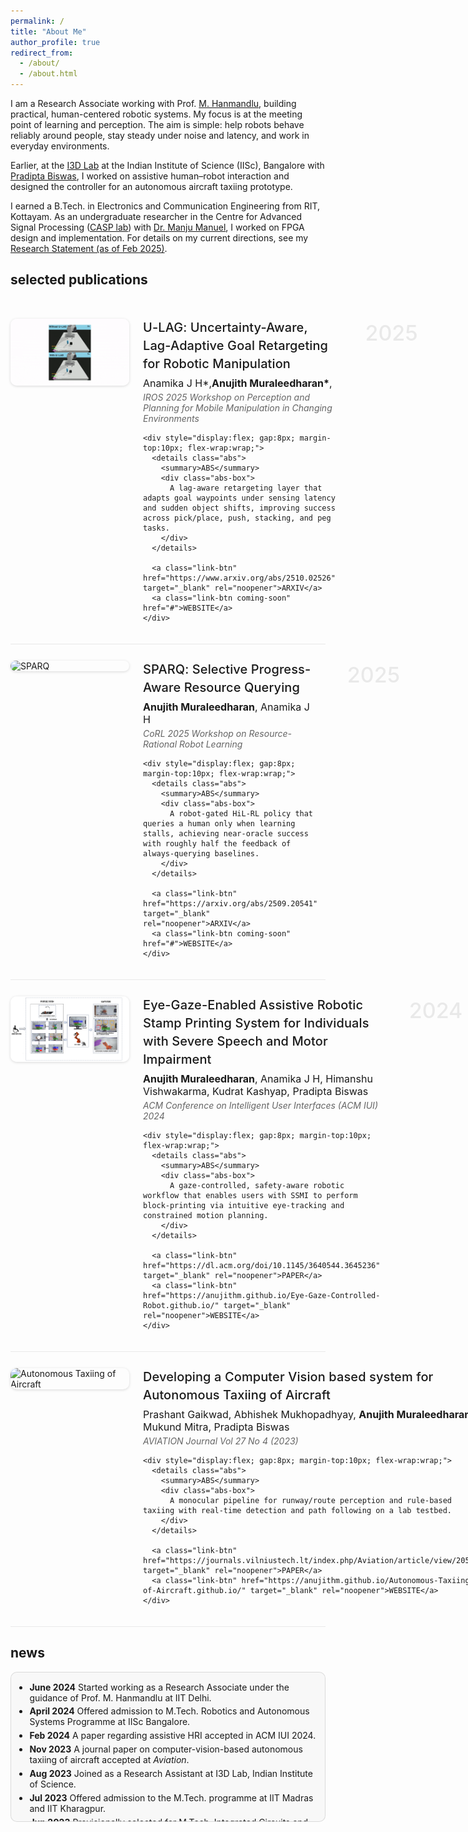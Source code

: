 ```yaml
---
permalink: /
title: "About Me"
author_profile: true
redirect_from:
  - /about/
  - /about.html
---
```


<!-- ===== Reference-like typography & layout (local to this page) ===== -->
<style>
:root{
  --mila:#c2185b;          /* Mila Québec primary */
  --mila-hover:#e91e63;    /* brighter hover */
  --btn-border: rgba(0,0,0,.55); /* black-ish outline for all buttons */
}

/* --- base page --- */
.page__content{
  font-family:"Lato","Roboto","Open Sans",-apple-system,BlinkMacSystemFont,"Segoe UI",Helvetica,Arial,sans-serif;
  font-size:17px; line-height:1.8; color:#1a1a1a;
  max-width:780px; margin:0 auto;
}
.page__content p{ margin:0 0 1.3em 0; }

/* inline links */
.page__content a{ color:var(--mila); font-weight:600; text-decoration:none; }
.page__content a:hover{ color:var(--mila-hover); text-decoration:underline; }

/* section heading (reference-like) */
.page__content h2{
  font-family:"Roboto","Lato",system-ui,sans-serif;
  font-size:34px; font-weight:300; line-height:1.25;
  margin:2.2em 0 .9em 0; text-transform:lowercase;
}
.page__content h3{ font-weight:600; margin:2em 0 .8em 0; }

/* ---------- Publication cards ---------- */
.pub-row{
  display:flex; align-items:flex-start; gap:22px;
  margin:26px 0; padding:0 0 20px 0;
  border-bottom:1px solid rgba(0,0,0,0.08);
}
.pub-row:last-of-type{ border-bottom:none; }

.pub-thumb{
  width:190px; border-radius:10px; flex:0 0 auto;
  box-shadow:0 1px 4px rgba(0,0,0,0.15);
}

.pub-body{ flex:1 1 auto; position:relative; padding-right:120px; }
.pub-title{
  font-weight:500; font-size:20px; line-height:1.45;
  margin:0 0 6px 0; letter-spacing:.1px;
}
.pub-auth{ font-size:16px; margin:0 0 4px 0; }
.pub-venue{ font-style:italic; color:#555; opacity:.9; margin:0 0 6px 0; }

/* year in right gutter */
.pub-year{
  position:absolute; right:-12px; top:2px;
  font-size:34px; color:rgba(0,0,0,0.08); font-weight:500; pointer-events:none;
}

/* ---------- Buttons (ABS / PAPER / WEBSITE) ---------- */
/* Black outline, Mila text, **bold** */
.link-btn{
  display:inline-flex; align-items:center; justify-content:center;
  padding:6px 12px; min-height:34px; line-height:1;
  font-size:12px; border:1px solid var(--btn-border);
  border-radius:6px; background:#fff; color:var(--mila);
  text-decoration:none; cursor:pointer; font-weight:600; /* make bold */
}
.link-btn:hover{ background:#fafafa; border-color:#000; color:var(--mila-hover); }

/* ABS details — SUMMARY styled exactly like other buttons, **bold** */
.abs{ display:inline-block; }
.abs > summary{ list-style:none; font-weight:600; } /* make bold */
.abs > summary::-webkit-details-marker{ display:none; }
.abs > summary{
  display:inline-flex; align-items:center; justify-content:center;
  padding:6px 12px; min-height:34px; line-height:1; font-size:12px;
  border:1px solid var(--btn-border);
  border-radius:6px; background:#fff; color:var(--mila); cursor:pointer;
}
.abs > summary:hover{ background:#fafafa; border-color:#000; color:var(--mila-hover); }

/* ABS dropdown panel: light bg + Mila left bar (like reference) */
.abs-box{
  margin-top:10px; padding:12px 14px; background:#f5f5f5;
  border-left:3px solid var(--mila); max-width:65ch; border-radius:0;
}

/* News box */
.news-box{
  max-height:calc(6 * 2.6em); overflow-y:auto;
  border:1px solid rgba(0,0,0,.12); border-radius:10px;
  padding:10px 14px; background:rgba(0,0,0,0.02); margin:12px 0 24px 0;
}
.news-box ul{ margin:0; padding-left:1.1em; list-style:disc; }
.news-box li{ margin:0.35em 0; }

/* Mobile */
@media (max-width:700px){
  .pub-year{ display:none; }
  .pub-body{ padding-right:0; }
}
</style>

<p>I am a Research Associate working with Prof. <a href="https://ctech.iitd.ac.in/hanmandlu.html">M. Hanmandlu</a>, building practical, human-centered robotic systems. My focus is at the meeting point of learning and perception. The aim is simple: help robots behave reliably around people, stay steady under noise and latency, and work in everyday environments.</p>

<p>Earlier, at the <a href="https://cambum.net/I3D.htm">I3D Lab</a> at the Indian Institute of Science (IISc), Bangalore with <a href="https://cambum.net/PB/">Pradipta Biswas</a>, I worked on assistive human–robot interaction and designed the controller for an autonomous aircraft taxiing prototype.</p>

<p>I earned a B.Tech. in Electronics and Communication Engineering from RIT, Kottayam. As an undergraduate researcher in the Centre for Advanced Signal Processing (<a href="http://www.rit.ac.in/ece/CASP/">CASP lab</a>) with <a href="http://www.rit.ac.in/fprofiledisplay.php?penno=603400&dep=ECE">Dr. Manju Manuel</a>, I worked on FPGA design and implementation. For details on my current directions, see my <a href="https://anujithm.github.io/files/research_statement_2025.html">Research Statement (as of Feb 2025)</a>.</p>

## selected publications

<div style="height:6px;"></div>

<!-- ######## U-LAG ######## -->
<div class="pub-row">
  <img src="/images/ulagg.gif" alt="U-LAG" class="pub-thumb">
  <div class="pub-body">
    <span class="pub-year">2025</span>
    <div class="pub-title">U-LAG: Uncertainty-Aware, Lag-Adaptive Goal Retargeting for Robotic Manipulation</div>
    <div class="pub-auth">Anamika J H*,<strong>Anujith Muraleedharan*</strong>, </div>
    <div class="pub-venue">IROS 2025 Workshop on Perception and Planning for Mobile Manipulation in Changing Environments</div>

    <div style="display:flex; gap:8px; margin-top:10px; flex-wrap:wrap;">
      <details class="abs">
        <summary>ABS</summary>
        <div class="abs-box">
          A lag-aware retargeting layer that adapts goal waypoints under sensing latency and sudden object shifts, improving success across pick/place, push, stacking, and peg tasks.
        </div>
      </details>

      <a class="link-btn" href="https://www.arxiv.org/abs/2510.02526" target="_blank" rel="noopener">ARXIV</a>
      <a class="link-btn coming-soon" href="#">WEBSITE</a>
    </div>
  </div>
</div>

<!-- ######## SPARQ ######## -->
<div class="pub-row">
  <img src="/images/demo_after_1.gif" alt="SPARQ" class="pub-thumb">
  <div class="pub-body">
    <span class="pub-year">2025</span>
    <div class="pub-title">SPARQ: Selective Progress-Aware Resource Querying</div>
    <div class="pub-auth"><strong>Anujith Muraleedharan</strong>, Anamika J H</div>
    <div class="pub-venue">CoRL 2025 Workshop on Resource-Rational Robot Learning</div>

    <div style="display:flex; gap:8px; margin-top:10px; flex-wrap:wrap;">
      <details class="abs">
        <summary>ABS</summary>
        <div class="abs-box">
          A robot-gated HiL-RL policy that queries a human only when learning stalls, achieving near-oracle success with roughly half the feedback of always-querying baselines.
        </div>
      </details>

      <a class="link-btn" href="https://arxiv.org/abs/2509.20541" target="_blank" rel="noopener">ARXIV</a>
      <a class="link-btn coming-soon" href="#">WEBSITE</a>
    </div>
  </div>
</div>

<!-- ######## IUI Assistive ######## -->
<div class="pub-row">
  <img src="/images/Ssmi.png" alt="Assistive Robotic Stamp Printing" class="pub-thumb">
  <div class="pub-body">
    <span class="pub-year">2024</span>
    <div class="pub-title">Eye-Gaze-Enabled Assistive Robotic Stamp Printing System for Individuals with Severe Speech and Motor Impairment</div>
    <div class="pub-auth"><strong>Anujith Muraleedharan</strong>, Anamika J H, Himanshu Vishwakarma, Kudrat Kashyap, Pradipta Biswas</div>
    <div class="pub-venue">ACM Conference on Intelligent User Interfaces (ACM IUI) 2024</div>

    <div style="display:flex; gap:8px; margin-top:10px; flex-wrap:wrap;">
      <details class="abs">
        <summary>ABS</summary>
        <div class="abs-box">
          A gaze-controlled, safety-aware robotic workflow that enables users with SSMI to perform block-printing via intuitive eye-tracking and constrained motion planning.
        </div>
      </details>

      <a class="link-btn" href="https://dl.acm.org/doi/10.1145/3640544.3645236" target="_blank" rel="noopener">PAPER</a>
      <a class="link-btn" href="https://anujithm.github.io/Eye-Gaze-Controlled-Robot.github.io/" target="_blank" rel="noopener">WEBSITE</a>
    </div>
  </div>
</div>

<!-- ######## Autonomous Taxiing ######## -->
<div class="pub-row">
  <img src="/images/Autotaxii.png" alt="Autonomous Taxiing of Aircraft" class="pub-thumb">
  <div class="pub-body">
    <span class="pub-year">2023</span>
    <div class="pub-title">Developing a Computer Vision based system for Autonomous Taxiing of Aircraft</div>
    <div class="pub-auth">Prashant Gaikwad, Abhishek Mukhopadhyay, <strong>Anujith Muraleedharan</strong>, Mukund Mitra, Pradipta Biswas</div>
    <div class="pub-venue">AVIATION Journal Vol 27 No 4 (2023)</div>

    <div style="display:flex; gap:8px; margin-top:10px; flex-wrap:wrap;">
      <details class="abs">
        <summary>ABS</summary>
        <div class="abs-box">
          A monocular pipeline for runway/route perception and rule-based taxiing with real-time detection and path following on a lab testbed.
        </div>
      </details>

      <a class="link-btn" href="https://journals.vilniustech.lt/index.php/Aviation/article/view/20588" target="_blank" rel="noopener">PAPER</a>
      <a class="link-btn" href="https://anujithm.github.io/Autonomous-Taxiing-of-Aircraft.github.io/" target="_blank" rel="noopener">WEBSITE</a>
    </div>
  </div>
</div>

## news

<div class="news-box">
  <ul>
    <li><strong>June 2024</strong>  Started working as a Research Associate under the guidance of Prof. M. Hanmandlu at IIT Delhi.</li>
    <li><strong>April 2024</strong>  Offered admission to M.Tech. Robotics and Autonomous Systems Programme at IISc Bangalore.</li>
    <li><strong>Feb 2024</strong>  A paper regarding assistive HRI accepted in ACM IUI 2024.</li>
    <li><strong>Nov 2023</strong>  A journal paper on computer-vision-based autonomous taxiing of aircraft accepted at <em>Aviation</em>.</li>
    <li><strong>Aug 2023</strong>  Joined as a Research Assistant at I3D Lab, Indian Institute of Science.</li>
    <li><strong>Jul 2023</strong>  Offered admission to the M.Tech. programme at IIT Madras and IIT Kharagpur.</li>
    <li><strong>Jun 2023</strong>  Provisionally selected for M.Tech. Integrated Circuits and Systems at IIT Bombay (RA/RAP).</li>
    <li><strong>Mar 2023</strong>  Ranked within top 1.58% among 70,361 candidates in ECE.</li>
    <li><strong>Oct 2022</strong>  Started working as Simulation Developer at RobotX Workshops, Berlin.</li>
    <li><strong>Aug 2022</strong>  Completed B.E. (ECE), APJ Abdul Kalam Technological University.</li>
    <li><strong>Jan 2021</strong>  Joined as Undergraduate Researcher in CASP Lab, RIT Kottayam.</li>
  </ul>
</div>

<!-- ClustrMaps Visitor Map -->
<div id="visitor-map" style="margin-top: 10px; text-align: center;">
  <script type='text/javascript' id='clustrmaps' src='//cdn.clustrmaps.com/map_v2.js?cl=2d78ad&w=460&t=tt&d=wgbk0X6esLxDulxNcW-HfijKARwiI6c1OHBgMMi-ZmU&co=ffffff&cmo=3acc3a&cmn=ff5353&ct=000000'></script>
</div>

<!-- Simple "Under construction" alert for selected WEBSITE buttons -->
<script>
document.addEventListener('click', function(e){
  const el = e.target.closest('a.coming-soon');
  if(el){
    e.preventDefault();
    alert('Under construction.');
  }
}, {passive:false});
</script>
